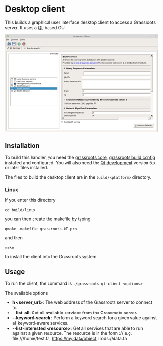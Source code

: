 ﻿# Desktop client

This builds a  graphical user interface desktop client to access a Grassroots server. It uses a [Qt](https://www.qt.io)-based GUI.

![Screenshot of the Grassroots Qt desktop client](grassroots_qt_client.png "Grassroots Qt Desktop Client")



## Installation

To build this handler, you need the [grassroots core](https://github.com/TGAC/grassroots-core), [grassroots build config](https://github.com/TGAC/grassroots-build-config) installed and configured. You will also need the [Qt development](https://www.qt.io/download/) version 5.x or later files installed.

The files to build the desktop client are in the ```build/<platform>``` directory. 

### Linux

If you enter this directory 

```cd build/linux```

you can then create the makefile by typing

```qmake -makefile grassroots-QT.pro```

and then 

``` make ```

to install the client into the Grassroots system.

## Usage

To run the client, the command is ```./grassroots-qt-client <options>```

The available options 

 * **h \<server_url\>**: The web address of the Grassroots server to connect to.
 * **--list-all**: Get all available services from the Grassroots server.
 * **--keyword-search <keyword>**: Perform a keyword search for a given value against all keyword-aware services.
 * **--list-interested \<resource\>**: Get all services that are able to run against a given resource. The resource is in the form <protocol>://<name> e.g. file:///home/test.fa, https://my.data/object, irods://data.fa

